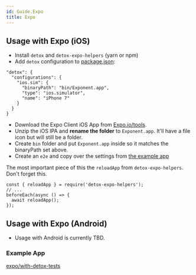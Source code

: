 ```yaml
---
id: Guide.Expo
title: Expo
---
```


## Usage with Expo (iOS)

- Install `detox` and `detox-expo-helpers` (yarn or npm)
- Add `detox` configuration to [package.json](https://github.com/expo/with-detox-tests/blob/master/package.json#L21-L29):

```es6
"detox": {
  "configurations": {
    "ios.sim": {
      "binaryPath": "bin/Exponent.app",
      "type": "ios.simulator",
      "name": "iPhone 7"
    }
  }
}
```

- Download the Expo Client iOS App from [Expo.io/tools](https://expo.io/tools#client).
- Unzip the iOS IPA and **rename the folder** to `Exponent.app`. It'll have a file icon but will still be a folder.
- Create `bin` folder and put `Exponent.app` inside so it matches the binaryPath set above.
- Create an `e2e` and copy over the settings from [the example app](https://github.com/expo/with-detox-tests/tree/master/e2e)

The most important piece of this the `reloadApp` from `detox-expo-helpers`. Don't forget this.

```es6
const { reloadApp } = require('detox-expo-helpers');
// ...
beforeEach(async () => {
  await reloadApp();
});
```

## Usage with Expo (Android)

- Usage with Android is currently TBD.

### Example App
[expo/with-detox-tests](https://github.com/expo/with-detox-tests)
